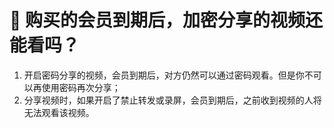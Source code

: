 # 🤹 购买的会员到期后，加密分享的视频还能看吗？

1. 开启密码分享的视频，会员到期后，对方仍然可以通过密码观看。但是你不可以再使用密码再次分享；
2. 分享视频时，如果开启了禁止转发或录屏，会员到期后，之前收到视频的人将无法观看该视频。
